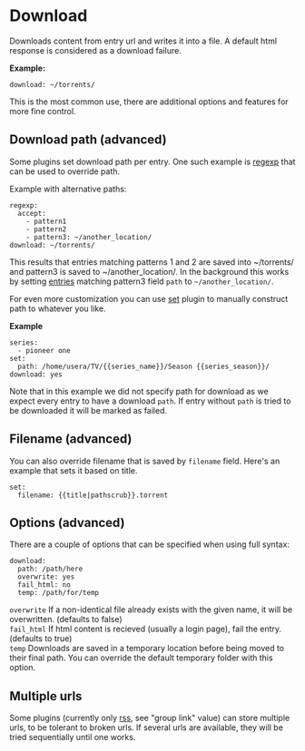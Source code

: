 # Download

Downloads content from entry url and writes it into a file. A default html response is considered as a download failure.

**Example:**

```
download: ~/torrents/
```

This is the most common use, there are additional options and features for more fine control.

## Download path (advanced)

Some plugins set download path per entry.
One such example is [regexp](/Plugins/regexp) that can be used to override path.

Example with alternative paths:

```
regexp:
  accept:
    - pattern1
    - pattern2
    - pattern3: ~/another_location/
download: ~/torrents/
```

This results that entries matching patterns 1 and 2 are saved into
~/torrents/ and pattern3 is saved to ~/another_location/. 
In the background this works by setting [entries](/Entry) matching pattern3 field `path` to `~/another_location/`.

For even more customization you can use [set](/Plugins/set) plugin to manually construct path to whatever you like.

**Example**

```
series:
  - pioneer one
set:
  path: /home/usera/TV/{{series_name}}/Season {{series_season}}/
download: yes
```

Note that in this example we did not specify path for download as we expect every entry to have a download `path`. If entry without `path` is tried to be downloaded it will be marked as failed.

## Filename (advanced)

You can also override filename that is saved by `filename` field. Here's an example that sets it based on title.

```
set:
  filename: {{title|pathscrub}}.torrent
```

## Options (advanced)

There are a couple of options that can be specified when using full syntax:

```
download:
  path: /path/here
  overwrite: yes
  fail_html: no
  temp: /path/for/temp
```

`overwrite` If a non-identical file already exists with the given name, it will be overwritten. (defaults to false)  
`fail_html` If html content is recieved (usually a login page), fail the entry. (defaults to true)  
`temp` Downloads are saved in a temporary location before being moved to their final path. You can override the default temporary folder with this option.

## Multiple urls

Some plugins (currently only [rss](/Plugins/rss), see "group link" value) can store multiple urls, to be tolerant to broken urls. If several urls are available, they will be tried sequentially until one works.
